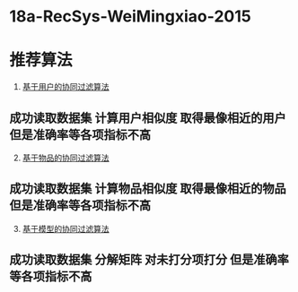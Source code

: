 # 18a-RecSys-WeiMingxiao-2015
# 推荐算法
1. [基于用户的协同过滤算法](https://github.com/m-L-0/18a-RecSys-WeiMingxiao-2015/blob/master/code/res.ipynb)
## 成功读取数据集 计算用户相似度 取得最像相近的用户 但是准确率等各项指标不高
2. [基于物品的协同过滤算法](https://github.com/m-L-0/18a-RecSys-WeiMingxiao-2015/blob/master/code/rec2.ipynb)
## 成功读取数据集 计算物品相似度 取得最像相近的物品 但是准确率等各项指标不高
3. [基于模型的协同过滤算法](https://github.com/m-L-0/18a-RecSys-WeiMingxiao-2015/blob/master/code/rec3.ipynb)
## 成功读取数据集 分解矩阵 对未打分项打分 但是准确率等各项指标不高
